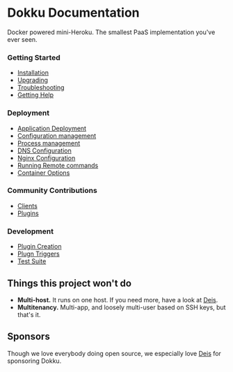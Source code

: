 # Dokku Documentation

Docker powered mini-Heroku. The smallest PaaS implementation you've ever seen.

### Getting Started

- [Installation](http://progrium.viewdocs.io/dokku/installation)
- [Upgrading](http://progrium.viewdocs.io/dokku/upgrading)
- [Troubleshooting](http://progrium.viewdocs.io/dokku/troubleshooting)
- [Getting Help](http://progrium.viewdocs.io/dokku/getting-started/where-to-get-help)

### Deployment

- [Application Deployment](http://progrium.viewdocs.io/dokku/application-deployment)
- [Configuration management](http://progrium.viewdocs.io/dokku/configuration-management)
- [Process management](http://progrium.viewdocs.io/dokku/process-management)
- [DNS Configuration](http://progrium.viewdocs.io/dokku/dns)
- [Nginx Configuration](http://progrium.viewdocs.io/dokku/nginx)
- [Running Remote commands](http://progrium.viewdocs.io/dokku/remote-commands)
- [Container Options](http://progrium.viewdocs.io/dokku/docker-options)

### Community Contributions

- [Clients](http://progrium.viewdocs.io/dokku/community/clients)
- [Plugins](http://progrium.viewdocs.io/dokku/plugins)

### Development

- [Plugin Creation](http://progrium.viewdocs.io/dokku/development/plugin-creation)
- [Plugn Triggers](http://progrium.viewdocs.io/dokku/development/pluginhooks)
- [Test Suite](http://progrium.viewdocs.io/dokku/development/testing)

## Things this project won't do

 * **Multi-host.** It runs on one host. If you need more, have a look at [Deis](http://deis.io/).
 * **Multitenancy.** Multi-app, and loosely multi-user based on SSH keys, but that's it.

## Sponsors

Though we love everybody doing open source, we especially love [Deis](http://deis.io/) for sponsoring Dokku.

